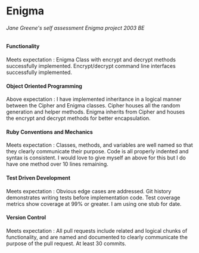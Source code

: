 # Enigma
###### Jane Greene's self assessment Enigma project 2003 BE
#### Functionality
Meets expectation
:
Enigma Class with encrypt and decrypt methods successfully implemented. Encrypt/decrypt command line interfaces successfully implemented.
#### Object Oriented Programming
Above expectation
: I have implemented inheritance in a logical manner between the Cipher and Enigma classes. Cipher houses all the random generation and helper methods. Enigma inherits from Cipher and houses the encrypt and decrypt methods for better encapsulation.  
#### Ruby Conventions and Mechanics
Meets expectation
: Classes, methods, and variables are well named so that they clearly communicate their purpose. Code is all properly indented and syntax is consistent. I would love to give myself an above for this but I do have one method over 10 lines remaining.
#### Test Driven Development
Meets expectation
: Obvious edge cases are addressed. Git history demonstrates writing tests before implementation code. Test coverage metrics show coverage at 99% or greater. I am using one stub for date.
#### Version Control
Meets expectation
: All pull requests include related and logical chunks of functionality, and are named and documented to clearly communicate the purpose of the pull request. At least 30 commits.
